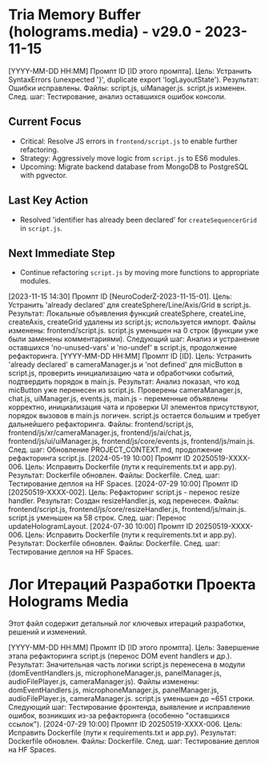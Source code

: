 # Tria Memory Buffer (holograms.media) - v29.0 - 2023-11-15
[YYYY-MM-DD HH:MM] Промпт ID [ID этого промпта]. Цель: Устранить SyntaxErrors (unexpected '}', duplicate export 'logLayoutState'). Результат: Ошибки исправлены. Файлы: script.js, uiManager.js. script.js изменен. След. шаг: Тестирование, анализ оставшихся ошибок консоли.
## Current Focus
- Critical: Resolve JS errors in `frontend/script.js` to enable further refactoring.
- Strategy: Aggressively move logic from `script.js` to ES6 modules.
- Upcoming: Migrate backend database from MongoDB to PostgreSQL with pgvector.
## Last Key Action
- Resolved 'identifier has already been declared' for `createSequencerGrid` in `script.js`.
## Next Immediate Step
- Continue refactoring `script.js` by moving more functions to appropriate modules.

[2023-11-15 14:30] Промпт ID [NeuroCoderZ-2023-11-15-01]. Цель: Устранить 'already declared' для createSphere/Line/Axis/Grid в script.js. Результат: Локальные объявления функций createSphere, createLine, createAxis, createGrid удалены из script.js; используется импорт. Файлы изменены: frontend/script.js. script.js уменьшен на 0 строк (функции уже были заменены комментариями). Следующий шаг: Анализ и устранение оставшихся 'no-unused-vars' и 'no-undef' в script.js, продолжение рефакторинга.
[YYYY-MM-DD HH:MM] Промпт ID [ID]. Цель: Устранить 'already declared' в cameraManager.js и 'not defined' для micButton в script.js, проверить инициализацию чата и обработчики событий, подтвердить порядок в main.js. Результат: Анализ показал, что код micButton уже перенесен из script.js. Проверены cameraManager.js, chat.js, uiManager.js, events.js, main.js - переменные объявлены корректно, инициализация чата и проверки UI элементов присутствуют, порядок вызовов в main.js логичен. script.js остается большим и требует дальнейшего рефакторинга. Файлы: frontend/script.js, frontend/js/xr/cameraManager.js, frontend/js/ai/chat.js, frontend/js/ui/uiManager.js, frontend/js/core/events.js, frontend/js/main.js. След. шаг: Обновление PROJECT_CONTEXT.md, продолжение рефакторинга script.js.
[2024-05-19 10:00] Промпт ID 20250519-XXXX-006. Цель: Исправить Dockerfile (пути к requirements.txt и app.py). Результат: Dockerfile обновлен. Файлы: Dockerfile. След. шаг: Тестирование деплоя на HF Spaces.
[2024-07-29 10:00] Промпт ID [20250519-XXXX-002]. Цель: Рефакторинг script.js - перенос resize handler. Результат: Создан resizeHandler.js, код перенесен. Файлы: frontend/script.js, frontend/js/core/resizeHandler.js, frontend/js/main.js. script.js уменьшен на 58 строк. След. шаг: Перенос updateHologramLayout.
[2024-07-30 10:00] Промпт ID 20250519-XXXX-006. Цель: Исправить Dockerfile (пути к requirements.txt и app.py). Результат: Dockerfile обновлен. Файлы: Dockerfile. След. шаг: Тестирование деплоя на HF Spaces.
# Лог Итераций Разработки Проекта Holograms Media

Этот файл содержит детальный лог ключевых итераций разработки, решений и изменений.

[YYYY-MM-DD HH:MM] Промпт ID [ID этого промпта]. Цель: Завершение этапа рефакторинга script.js (перенос DOM event handlers и др.). Результат: Значительная часть логики script.js перенесена в модули (domEventHandlers.js, microphoneManager.js, panelManager.js, audioFilePlayer.js, cameraManager.js). Файлы изменены: domEventHandlers.js, microphoneManager.js, panelManager.js, audioFilePlayer.js, cameraManager.js. script.js уменьшен до ~651 строки. Следующий шаг: Тестирование фронтенда, выявление и исправление ошибок, возникших из-за рефакторинга (особенно "оставшихся ссылок").
[2024-07-29 10:00] Промпт ID 20250519-XXXX-006. Цель: Исправить Dockerfile (пути к requirements.txt и app.py). Результат: Dockerfile обновлен. Файлы: Dockerfile. След. шаг: Тестирование деплоя на HF Spaces.